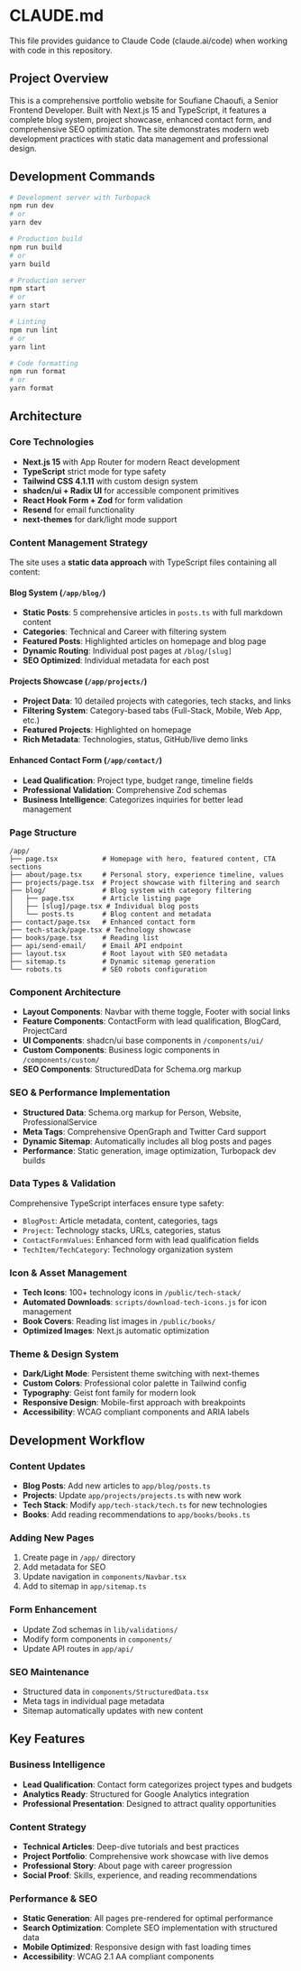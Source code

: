 # CLAUDE.md

This file provides guidance to Claude Code (claude.ai/code) when working with code in this repository.

## Project Overview

This is a comprehensive portfolio website for Soufiane Chaoufi, a Senior Frontend Developer. Built with Next.js 15 and TypeScript, it features a complete blog system, project showcase, enhanced contact form, and comprehensive SEO optimization. The site demonstrates modern web development practices with static data management and professional design.

## Development Commands

```bash
# Development server with Turbopack
npm run dev
# or
yarn dev

# Production build
npm run build
# or  
yarn build

# Production server
npm start
# or
yarn start

# Linting
npm run lint
# or
yarn lint

# Code formatting
npm run format
# or
yarn format
```

## Architecture

### Core Technologies
- **Next.js 15** with App Router for modern React development
- **TypeScript** strict mode for type safety
- **Tailwind CSS 4.1.11** with custom design system
- **shadcn/ui + Radix UI** for accessible component primitives
- **React Hook Form + Zod** for form validation
- **Resend** for email functionality
- **next-themes** for dark/light mode support

### Content Management Strategy
The site uses a **static data approach** with TypeScript files containing all content:

#### Blog System (`/app/blog/`)
- **Static Posts**: 5 comprehensive articles in `posts.ts` with full markdown content
- **Categories**: Technical and Career with filtering system
- **Featured Posts**: Highlighted articles on homepage and blog page
- **Dynamic Routing**: Individual post pages at `/blog/[slug]`
- **SEO Optimized**: Individual metadata for each post

#### Projects Showcase (`/app/projects/`)
- **Project Data**: 10 detailed projects with categories, tech stacks, and links
- **Filtering System**: Category-based tabs (Full-Stack, Mobile, Web App, etc.)
- **Featured Projects**: Highlighted on homepage
- **Rich Metadata**: Technologies, status, GitHub/live demo links

#### Enhanced Contact Form (`/app/contact/`)
- **Lead Qualification**: Project type, budget range, timeline fields
- **Professional Validation**: Comprehensive Zod schemas
- **Business Intelligence**: Categorizes inquiries for better lead management

### Page Structure
```
/app/
├── page.tsx           # Homepage with hero, featured content, CTA sections
├── about/page.tsx     # Personal story, experience timeline, values
├── projects/page.tsx  # Project showcase with filtering and search
├── blog/              # Blog system with category filtering
│   ├── page.tsx       # Article listing page
│   ├── [slug]/page.tsx # Individual blog posts
│   └── posts.ts       # Blog content and metadata
├── contact/page.tsx   # Enhanced contact form
├── tech-stack/page.tsx # Technology showcase
├── books/page.tsx     # Reading list
├── api/send-email/    # Email API endpoint
├── layout.tsx         # Root layout with SEO metadata
├── sitemap.ts         # Dynamic sitemap generation
└── robots.ts          # SEO robots configuration
```

### Component Architecture
- **Layout Components**: Navbar with theme toggle, Footer with social links
- **Feature Components**: ContactForm with lead qualification, BlogCard, ProjectCard
- **UI Components**: shadcn/ui base components in `/components/ui/`
- **Custom Components**: Business logic components in `/components/custom/`
- **SEO Components**: StructuredData for Schema.org markup

### SEO & Performance Implementation
- **Structured Data**: Schema.org markup for Person, Website, ProfessionalService
- **Meta Tags**: Comprehensive OpenGraph and Twitter Card support
- **Dynamic Sitemap**: Automatically includes all blog posts and pages
- **Performance**: Static generation, image optimization, Turbopack dev builds

### Data Types & Validation
Comprehensive TypeScript interfaces ensure type safety:
- `BlogPost`: Article metadata, content, categories, tags
- `Project`: Technology stacks, URLs, categories, status
- `ContactFormValues`: Enhanced form with lead qualification fields
- `TechItem/TechCategory`: Technology organization system

### Icon & Asset Management
- **Tech Icons**: 100+ technology icons in `/public/tech-stack/`
- **Automated Downloads**: `scripts/download-tech-icons.js` for icon management
- **Book Covers**: Reading list images in `/public/books/`
- **Optimized Images**: Next.js automatic optimization

### Theme & Design System
- **Dark/Light Mode**: Persistent theme switching with next-themes
- **Custom Colors**: Professional color palette in Tailwind config
- **Typography**: Geist font family for modern look
- **Responsive Design**: Mobile-first approach with breakpoints
- **Accessibility**: WCAG compliant components and ARIA labels

## Development Workflow

### Content Updates
- **Blog Posts**: Add new articles to `app/blog/posts.ts`
- **Projects**: Update `app/projects/projects.ts` with new work
- **Tech Stack**: Modify `app/tech-stack/tech.ts` for new technologies
- **Books**: Add reading recommendations to `app/books/books.ts`

### Adding New Pages
1. Create page in `/app/` directory
2. Add metadata for SEO
3. Update navigation in `components/Navbar.tsx`
4. Add to sitemap in `app/sitemap.ts`

### Form Enhancement
- Update Zod schemas in `lib/validations/`
- Modify form components in `components/`
- Update API routes in `app/api/`

### SEO Maintenance
- Structured data in `components/StructuredData.tsx`
- Meta tags in individual page metadata
- Sitemap automatically updates with new content

## Key Features

### Business Intelligence
- **Lead Qualification**: Contact form categorizes project types and budgets
- **Analytics Ready**: Structured for Google Analytics integration
- **Professional Presentation**: Designed to attract quality opportunities

### Content Strategy
- **Technical Articles**: Deep-dive tutorials and best practices
- **Project Portfolio**: Comprehensive work showcase with live demos
- **Professional Story**: About page with career progression
- **Social Proof**: Skills, experience, and reading recommendations

### Performance & SEO
- **Static Generation**: All pages pre-rendered for optimal performance
- **Search Optimization**: Complete SEO implementation with structured data
- **Mobile Optimized**: Responsive design with fast loading times
- **Accessibility**: WCAG 2.1 AA compliant components